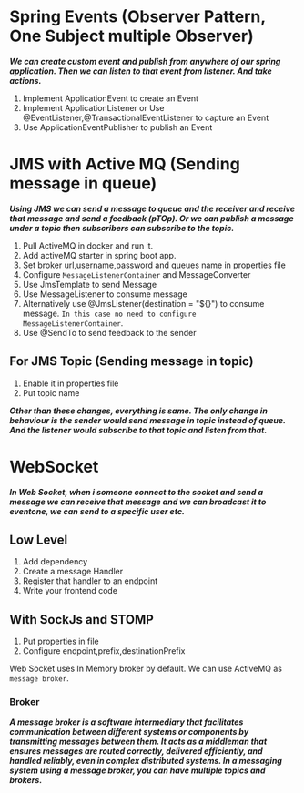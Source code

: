 # Spring Events (Observer Pattern, One Subject multiple Observer)

***We can create custom event and publish from anywhere of our spring application. Then we can listen to that
event from listener. And take actions.***

1. Implement ApplicationEvent to create an Event
2. Implement ApplicationListener or Use @EventListener,@TransactionalEventListener to capture an Event
3. Use ApplicationEventPublisher to publish an Event

# JMS with Active MQ (Sending message in queue)

***Using JMS we can send a message to queue and the receiver and receive that message and send a feedback (pTOp).
Or we can publish a message under a topic then subscribers can subscribe to the topic.***

1. Pull ActiveMQ in docker and run it.
2. Add activeMQ starter in spring boot app.
3. Set broker url,username,password and queues name in properties file
4. Configure `MessageListenerContainer` and MessageConverter
5. Use JmsTemplate to send Message
6. Use MessageListener to consume message
7. Alternatively use @JmsListener(destination = "${}") to consume message.
   `In this case no need to configure MessageListenerContainer`.
8. Use @SendTo to send feedback to the sender

## For JMS Topic (Sending message in topic)

1. Enable it in properties file
2. Put topic name

***Other than these changes, everything is same. The only change in behaviour is the sender would send message in topic
instead of queue. And the listener
would subscribe to that topic and listen from that.***

# WebSocket

***In Web Socket, when i someone connect to the socket and send a message we can receive that message and we can broadcast it to eventone, we can send to a specific user etc.***

## Low Level

1. Add dependency
2. Create a message Handler
3. Register that handler to an endpoint
4. Write your frontend code

## With SockJs and STOMP

1. Put properties in file
2. Configure endpoint,prefix,destinationPrefix

Web Socket uses In Memory broker by default. We can use ActiveMQ as `message broker`.

### Broker

***A message broker is a software intermediary that facilitates communication between different systems or components by
transmitting messages between them. It acts as a middleman that ensures messages are routed correctly, delivered
efficiently, and handled reliably, even in complex distributed systems. In a messaging system using a message broker, you can have multiple topics and brokers.***
